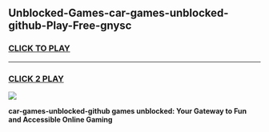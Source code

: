 
## Unblocked-Games-car-games-unblocked-github-Play-Free-gnysc
<h3>
<a href="https://premium76.site?title=car-games-unblocked-github&ref=10A">CLICK TO PLAY</a></h3>
<hr>

<h3>
<a href="https://premium76.site?title=car-games-unblocked-github&ref=10A">CLICK 2 PLAY</a>
  
</h3>

<a href="https://premium76.site?title=car-games-unblocked-github&ref=10A"><img src="https://clearcache.store/games.png"></a>


**car-games-unblocked-github games unblocked: Your Gateway to Fun and Accessible Online Gaming**
